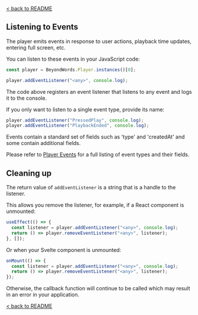 [< back to README](https://github.com/BeyondWords-io/player#readme)

## Listening to Events

The player emits events in response to user actions, playback time updates,
entering full screen, etc.

You can listen to these events in your JavaScript code:

```javascript
const player = BeyondWords.Player.instances()[0];

player.addEventListener("<any>", console.log);
```

The code above registers an event listener that listens to any event and logs
it to the console.

If you only want to listen to a single event type, provide its name:

```javascript
player.addEventListener("PressedPlay", console.log);
player.addEventListener("PlaybackEnded", console.log);
```

Events contain a standard set of fields such as 'type' and 'createdAt' and some
contain additional fields.

Please refer to [Player Events](./player-events.md) for a full listing of event
types and their fields.

## Cleaning up

The return value of `addEventListener` is a string that is a handle to the
listener.

This allows you remove the listener, for example, if a React component is
unmounted:

```javascript
useEffect(() => {
  const listener = player.addEventListener("<any>", console.log);
  return () => player.removeEventListener("<any>", listener);
}, []);
```

Or when your Svelte component is unmounted:

```javascript
onMount(() => {
  const listener = player.addEventListener("<any>", console.log);
  return () => player.removeEventListener("<any>", listener);
});
```

Otherwise, the callback function will continue to be called which may result in
an error in your application.

[< back to README](https://github.com/BeyondWords-io/player#readme)
